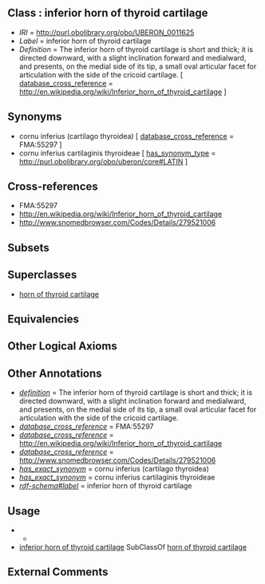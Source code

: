 
## Class : inferior horn of thyroid cartilage

 * *IRI* = http://purl.obolibrary.org/obo/UBERON_0011625
 * *Label* = inferior horn of thyroid cartilage
 * *Definition* = The inferior horn of thyroid cartilage is short and thick; it is directed downward, with a slight inclination forward and medialward, and presents, on the medial side of its tip, a small oval articular facet for articulation with the side of the cricoid cartilage. [ [database_cross_reference](../../ef/oboInOwl#hasDbXref.md) = http://en.wikipedia.org/wiki/Inferior_horn_of_thyroid_cartilage ]

## Synonyms

 * cornu inferius (cartilago thyroidea) [ [database_cross_reference](../../ef/oboInOwl#hasDbXref.md) = FMA:55297 ]
 * cornu inferius cartilaginis thyroideae [ [has_synonym_type](../../pe/oboInOwl#hasSynonymType.md) = http://purl.obolibrary.org/obo/uberon/core#LATIN ]

## Cross-references

 * FMA:55297
 * http://en.wikipedia.org/wiki/Inferior_horn_of_thyroid_cartilage
 * http://www.snomedbrowser.com/Codes/Details/279521006

## Subsets


## Superclasses

 * [horn of thyroid cartilage](../../UBERON/23/UBERON_0011623.md)

## Equivalencies


## Other Logical Axioms


## Other Annotations

 * *[definition](../../IAO/15/IAO_0000115.md)* = The inferior horn of thyroid cartilage is short and thick; it is directed downward, with a slight inclination forward and medialward, and presents, on the medial side of its tip, a small oval articular facet for articulation with the side of the cricoid cartilage.
 * *[database_cross_reference](../../ef/oboInOwl#hasDbXref.md)* = FMA:55297
 * *[database_cross_reference](../../ef/oboInOwl#hasDbXref.md)* = http://en.wikipedia.org/wiki/Inferior_horn_of_thyroid_cartilage
 * *[database_cross_reference](../../ef/oboInOwl#hasDbXref.md)* = http://www.snomedbrowser.com/Codes/Details/279521006
 * *[has_exact_synonym](../../ym/oboInOwl#hasExactSynonym.md)* = cornu inferius (cartilago thyroidea)
 * *[has_exact_synonym](../../ym/oboInOwl#hasExactSynonym.md)* = cornu inferius cartilaginis thyroideae
 * *[rdf-schema#label](../../el/rdf-schema#label.md)* = inferior horn of thyroid cartilage

## Usage

 * -
 * [inferior horn of thyroid cartilage](../../UBERON/25/UBERON_0011625.md) SubClassOf [horn of thyroid cartilage](../../UBERON/23/UBERON_0011623.md)

## External Comments

